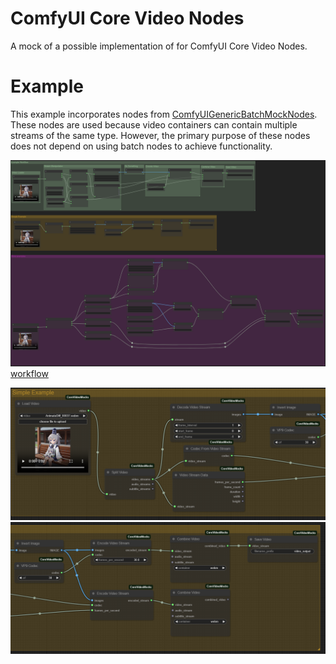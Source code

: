 # ComfyUI Core Video Nodes
A mock of a possible implementation of for ComfyUI Core Video Nodes. 

# Example
This example incorporates nodes from [ComfyUIGenericBatchMockNodes](https://github.com/Immac/ComfyUIGenericBatchMockNodes). These nodes are used because video containers can contain multiple streams of the same type. However, the primary purpose of these nodes does not depend on using batch nodes to achieve functionality.

![alt text](wf-picture.png)
[workflow](<Mock Video Workflows.json>)

![alt text](nodes1.png)
![alt text](nodes2.png)
